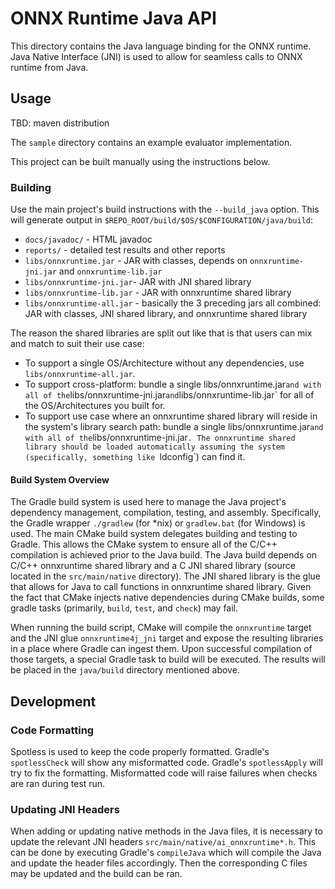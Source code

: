 # ONNX Runtime Java API

This directory contains the Java language binding for the ONNX runtime.
Java Native Interface (JNI) is used to allow for seamless calls to ONNX runtime from Java.

## Usage

TBD: maven distribution

The `sample` directory contains an example evaluator implementation.

This project can be built manually using the instructions below.

### Building

Use the main project's build instructions with the `--build_java` option. This will generate output in `$REPO_ROOT/build/$OS/$CONFIGURATION/java/build`:

* `docs/javadoc/` - HTML javadoc
* `reports/` - detailed test results and other reports
* `libs/onnxruntime.jar` - JAR with classes, depends on `onnxruntime-jni.jar` and `onnxruntime-lib.jar `
* `libs/onnxruntime-jni.jar`- JAR with JNI shared library
* `libs/onnxruntime-lib.jar` - JAR with onnxruntime shared library
* `libs/onnxruntime-all.jar` - basically the 3 preceding jars all combined: JAR with classes, JNI shared library, and onnxruntime shared library

The reason the shared libraries are split out like that is that users can mix and match to suit their use case:

* To support a single OS/Architecture without any dependencies, use `libs/onnxruntime-all.jar`.
* To support cross-platform: bundle a single libs/onnxruntime.jar` and with all of the `libs/onnxruntime-jni.jar` and `libs/onnxruntime-lib.jar` for all of the OS/Architectures you built for.
* To support use case where an onnxruntime shared library will reside in the system's library search path: bundle a single libs/onnxruntime.jar` and with all of the `libs/onnxruntime-jni.jar`. The onnxruntime shared library should be loaded automatically assuming the system (specifically, something like `ldconfig`) can find it.

#### Build System Overview 

The Gradle build system is used here to manage the Java project's dependency management, compilation, testing, and assembly.
Specifically, the Gradle wrapper `./gradlew` (for *nix) or `gradlew.bat` (for Windows) is used.
The main CMake build system delegates building and testing to Gradle.
This allows the CMake system to ensure all of the C/C++ compilation is achieved prior to the Java build.
The Java build depends on C/C++ onnxruntime shared library and a C JNI shared library (source located in the `src/main/native` directory).
The JNI shared library is the glue that allows for Java to call functions in onnxruntime shared library.
Given the fact that CMake injects native dependencies during CMake builds, some gradle tasks (primarily, `build`, `test`, and `check`) may fail.

When running the build script, CMake will compile the `onnxruntime` target and the JNI glue `onnxruntime4j_jni` target and expose the resulting libraries in a place where Gradle can ingest them.
Upon successful compilation of those targets, a special Gradle task to build will be executed. The results will be placed in the `java/build` directory mentioned above.

## Development

### Code Formatting

Spotless is used to keep the code properly formatted.
Gradle's `spotlessCheck` will show any misformatted code.
Gradle's `spotlessApply` will try to fix the formatting.
Misformatted code will raise failures when checks are ran during test run.

### Updating JNI Headers

When adding or updating native methods in the Java files, it is necessary to update the relevant JNI headers `src/main/native/ai_onnxruntime*.h`.
This can be done by executing Gradle's `compileJava` which will compile the Java and update the header files accordingly.
Then the corresponding C files may be updated and the build can be ran.

